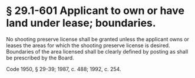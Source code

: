 # § 29.1-601 Applicant to own or have land under lease; boundaries.

<p>No shooting preserve license shall be granted unless the applicant owns or leases the areas for which the shooting preserve license is desired. Boundaries of the area licensed shall be clearly defined by posting as shall be prescribed by the Board.</p><p>Code 1950, § 29-39; 1987, c. 488; 1992, c. 254.</p>